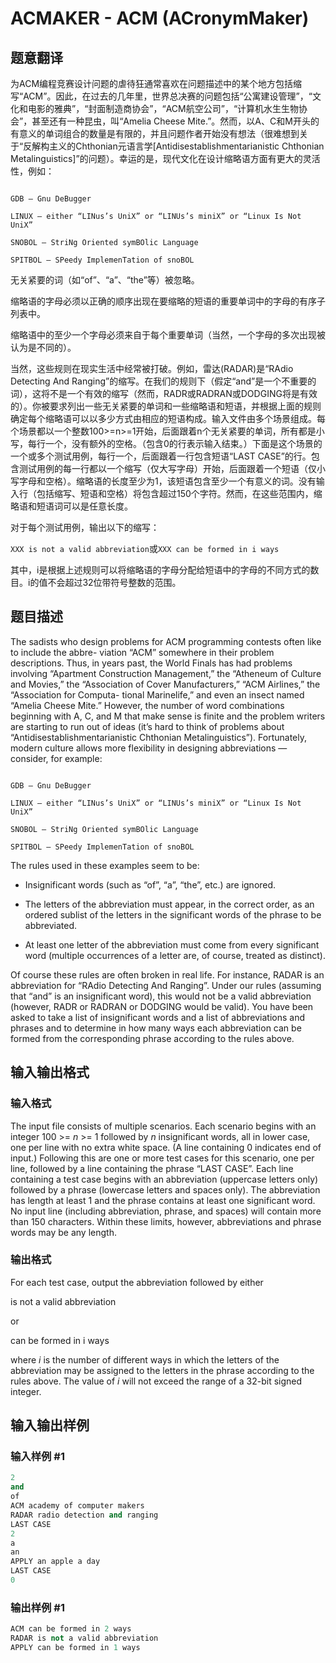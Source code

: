 # ACMAKER - ACM (ACronymMaker)

## 题意翻译

为ACM编程竞赛设计问题的虐待狂通常喜欢在问题描述中的某个地方包括缩写“ACM”。因此，在过去的几年里，世界总决赛的问题包括“公寓建设管理”，“文化和电影的雅典”，“封面制造商协会”，“ACM航空公司”，“计算机水生生物协会”，甚至还有一种昆虫，叫“Amelia Cheese Mite.”。然而，以A、C和M开头的有意义的单词组合的数量是有限的，并且问题作者开始没有想法（很难想到关于“反解构主义的Chthonian元语言学[Antidisestablishmentarianistic Chthonian Metalinguistics]”的问题）。幸运的是，现代文化在设计缩略语方面有更大的灵活性，例如：

```

GDB — Gnu DeBugger

LINUX — either “LINus’s UniX” or “LINUs’s miniX” or “Linux Is Not UniX”

SNOBOL — StriNg Oriented symBOlic Language

SPITBOL — SPeedy ImplemenTation of snoBOL

```

无关紧要的词（如“of”、“a”、“the”等）被忽略。

缩略语的字母必须以正确的顺序出现在要缩略的短语的重要单词中的字母的有序子列表中。

缩略语中的至少一个字母必须来自于每个重要单词（当然，一个字母的多次出现被认为是不同的）。

当然，这些规则在现实生活中经常被打破。例如，雷达(RADAR)是“RAdio Detecting And Ranging”的缩写。在我们的规则下（假定“and”是一个不重要的词），这将不是一个有效的缩写（然而，RADR或RADRAN或DODGING将是有效的）。你被要求列出一些无关紧要的单词和一些缩略语和短语，并根据上面的规则确定每个缩略语可以以多少方式由相应的短语构成。输入文件由多个场景组成。每个场景都以一个整数100>=n>=1开始，后面跟着n个无关紧要的单词，所有都是小写，每行一个，没有额外的空格。（包含0的行表示输入结束。）下面是这个场景的一个或多个测试用例，每行一个，后面跟着一行包含短语“LAST CASE”的行。包含测试用例的每一行都以一个缩写（仅大写字母）开始，后面跟着一个短语（仅小写字母和空格）。缩略语的长度至少为1，该短语包含至少一个有意义的词。没有输入行（包括缩写、短语和空格）将包含超过150个字符。然而，在这些范围内，缩略语和短语词可以是任意长度。

对于每个测试用例，输出以下的缩写：

`XXX is not a valid abbreviation`或`XXX can be formed in i ways`

其中，i是根据上述规则可以将缩略语的字母分配给短语中的字母的不同方式的数目。i的值不会超过32位带符号整数的范围。

## 题目描述

 The sadists who design problems for ACM programming contests often like to include the abbre- viation “ACM” somewhere in their problem descriptions. Thus, in years past, the World Finals has had problems involving “Apartment Construction Management,” the “Atheneum of Culture and Movies,” the “Association of Cover Manufacturers,” “ACM Airlines,” the “Association for Computa- tional Marinelife,” and even an insect named “Amelia Cheese Mite.” However, the number of word combinations beginning with A, C, and M that make sense is finite and the problem writers are starting to run out of ideas (it’s hard to think of problems about “Antidisestablishmentarianistic Chthonian Metalinguistics”). Fortunately, modern culture allows more flexibility in designing abbreviations — consider, for example:

```

GDB — Gnu DeBugger

LINUX — either “LINus’s UniX” or “LINUs’s miniX” or “Linux Is Not UniX”

SNOBOL — StriNg Oriented symBOlic Language

SPITBOL — SPeedy ImplemenTation of snoBOL

```

The rules used in these examples seem to be:

- Insignificant words (such as “of”, “a”, “the”, etc.) are ignored.

- The letters of the abbreviation must appear, in the correct order, as an ordered sublist of the letters in the significant words of the phrase to be abbreviated.

- At least one letter of the abbreviation must come from every significant word (multiple occurrences of a letter are, of course, treated as distinct).

Of course these rules are often broken in real life. For instance, RADAR is an abbreviation for “RAdio Detecting And Ranging”. Under our rules (assuming that “and” is an insignificant word), this would not be a valid abbreviation (however, RADR or RADRAN or DODGING would be valid). You have been asked to take a list of insignificant words and a list of abbreviations and phrases and to determine in how many ways each abbreviation can be formed from the corresponding phrase according to the rules above.

## 输入输出格式

### 输入格式

 The input file consists of multiple scenarios. Each scenario begins with an integer 100 >= _n_ >= 1 followed by _n_ insignificant words, all in lower case, one per line with no extra white space. (A line containing 0 indicates end of input.) Following this are one or more test cases for this scenario, one per line, followed by a line containing the phrase “LAST CASE”. Each line containing a test case begins with an abbreviation (uppercase letters only) followed by a phrase (lowercase letters and spaces only). The abbreviation has length at least 1 and the phrase contains at least one significant word. No input line (including abbreviation, phrase, and spaces) will contain more than 150 characters. Within these limits, however, abbreviations and phrase words may be any length.

### 输出格式

 For each test case, output the abbreviation followed by either

is not a valid abbreviation

or

can be formed in i ways

where _i_ is the number of different ways in which the letters of the abbreviation may be assigned to the letters in the phrase according to the rules above. The value of _i_ will not exceed the range of a 32-bit signed integer.

## 输入输出样例

### 输入样例 #1

```cpp
2
and
of
ACM academy of computer makers
RADAR radio detection and ranging
LAST CASE
2
a
an
APPLY an apple a day
LAST CASE
0
```


### 输出样例 #1

```cpp
ACM can be formed in 2 ways
RADAR is not a valid abbreviation
APPLY can be formed in 1 ways
```



